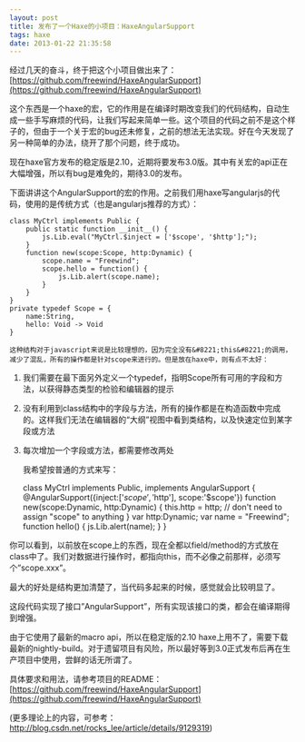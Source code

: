 ```yaml
---
layout: post
title: 发布了一个Haxe的小项目：HaxeAngularSupport
tags: haxe
date: 2013-01-22 21:35:58
---
```


经过几天的奋斗，终于把这个小项目做出来了：[https://github.com/freewind/HaxeAngularSupport](https://github.com/freewind/HaxeAngularSupport)

这个东西是一个haxe的宏，它的作用是在编译时期改变我们的代码结构，自动生成一些手写麻烦的代码，让我们写起来简单一些。这个项目的代码之前不是这个样子的，但由于一个关于宏的bug还未修复，之前的想法无法实现。好在今天发现了另一种简单的办法，绕开了那个问题，终于成功。

现在haxe官方发布的稳定版是2.10，近期将要发布3.0版。其中有关宏的api正在大幅增强，所以有bug是难免的，期待3.0的发布。

下面讲讲这个AngularSupport的宏的作用。之前我们用haxe写angularjs的代码，使用的是传统方式（也是angularjs推荐的方式）：

    class MyCtrl implements Public {
        public static function __init__() {
            js.Lib.eval("MyCtrl.$inject = ['$scope', '$http'];");
        }
        function new(scope:Scope, http:Dynamic) {
            scope.name = "Freewind";
            scope.hello = function() {
                js.Lib.alert(scope.name);
            }
        }
    }
    private typedef Scope = {
        name:String,
        hello: Void -> Void
    }

    这种结构对于javascript来说是比较理想的，因为完全没有&#8221;this&#8221;的调用，减少了混乱，所有的操作都是针对scope来进行的。但是放在haxe中，则有点不太好：

1.  我们需要在最下面另外定义一个typedef，指明Scope所有可用的字段和方法，以获得静态类型的检验和编辑器的提示
2.  没有利用到class结构中的字段与方法，所有的操作都是在构造函数中完成的。这样我们无法在编辑器的“大纲”视图中看到类结构，以及快速定位到某字段或方法
3.  每次增加一个字段或方法，都需要修改两处

    我希望按普通的方式来写：

    class MyCtrl implements Public, implements AngularSupport {
        @AngularSupport({inject:['$scope', '$http'], scope:'$scope'})
        function new(scope:Dynamic, http:Dynamic) {
            this.http = http;
            // don't need to assign "scope" to anything
        }
        var http:Dynamic;
        var name = "Freewind";
        function hello() {
            js.Lib.alert(name);
        }
    }

你可以看到，以前放在scope上的东西，现在全都以field/method的方式放在class中了。我们对数据进行操作时，都指向this，而不必像之前那样，必须写个&#8221;scope.xxx&#8221;。

最大的好处是结构更加清楚了，当代码多起来的时候，感觉就会比较明显了。

这段代码实现了接口&#8221;AngularSupport&#8221;，所有实现该接口的类，都会在编译期得到增强。

由于它使用了最新的macro api，所以在稳定版的2.10 haxe上用不了，需要下载最新的nightly-build。对于遗留项目有风险，所以最好等到3.0正式发布后再在生产项目中使用，尝鲜的话无所谓了。

具体要求和用法，请参考项目的README：[https://github.com/freewind/HaxeAngularSupport](https://github.com/freewind/HaxeAngularSupport)

(更多理论上的内容，可参考：http://blog.csdn.net/rocks_lee/article/details/9129319)
